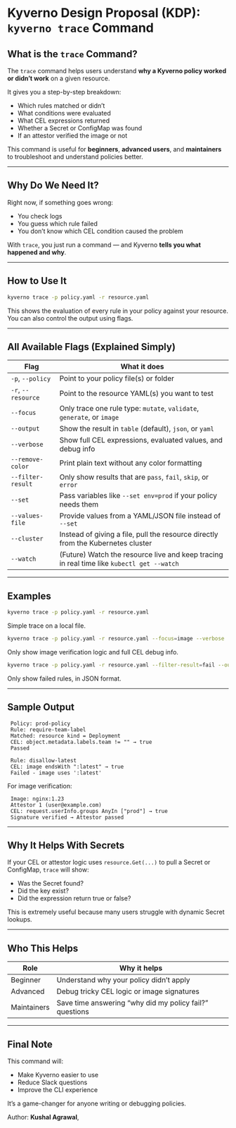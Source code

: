 # Kyverno Design Proposal (KDP): `kyverno trace` Command

##  What is the `trace` Command?

The `trace` command helps users understand **why a Kyverno policy worked or didn’t work** on a given resource.

It gives you a step-by-step breakdown:
- Which rules matched or didn’t
- What conditions were evaluated
- What CEL expressions returned
- Whether a Secret or ConfigMap was found
- If an attestor verified the image or not

This command is useful for **beginners**, **advanced users**, and **maintainers** to troubleshoot and understand policies better.

---

##  Why Do We Need It?

Right now, if something goes wrong:
- You check logs
- You guess which rule failed
- You don’t know which CEL condition caused the problem

With `trace`, you just run a command — and Kyverno **tells you what happened and why**.

---

##  How to Use It

```bash
kyverno trace -p policy.yaml -r resource.yaml
```

This shows the evaluation of every rule in your policy against your resource. You can also control the output using flags.

---

##  All Available Flags (Explained Simply)

| Flag | What it does |
|------|---------------|
| `-p`, `--policy` | Point to your policy file(s) or folder |
| `-r`, `--resource` | Point to the resource YAML(s) you want to test |
| `--focus` | Only trace one rule type: `mutate`, `validate`, `generate`, or `image` |
| `--output` | Show the result in `table` (default), `json`, or `yaml` |
| `--verbose` | Show full CEL expressions, evaluated values, and debug info |
| `--remove-color` | Print plain text without any color formatting |
| `--filter-result` | Only show results that are `pass`, `fail`, `skip`, or `error` |
| `--set` | Pass variables like `--set env=prod` if your policy needs them |
| `--values-file` | Provide values from a YAML/JSON file instead of `--set` |
| `--cluster` | Instead of giving a file, pull the resource directly from the Kubernetes cluster |
| `--watch` | (Future) Watch the resource live and keep tracing in real time like `kubectl get --watch` |

---

##  Examples

```bash
kyverno trace -p policy.yaml -r resource.yaml
```

Simple trace on a local file.

```bash
kyverno trace -p policy.yaml -r resource.yaml --focus=image --verbose
```

Only show image verification logic and full CEL debug info.

```bash
kyverno trace -p policy.yaml -r resource.yaml --filter-result=fail --output=json
```

Only show failed rules, in JSON format.

---

##  Sample Output

```plaintext
 Policy: prod-policy
 Rule: require-team-label
 Matched: resource kind = Deployment
 CEL: object.metadata.labels.team != "" → true
 Passed

 Rule: disallow-latest
 CEL: image endsWith ":latest" → true
 Failed - image uses ':latest'
```

For image verification:

```plaintext
 Image: nginx:1.23
 Attestor 1 (user@example.com)
 CEL: request.userInfo.groups AnyIn ["prod"] → true
 Signature verified → Attestor passed
```

---

##  Why It Helps With Secrets

If your CEL or attestor logic uses `resource.Get(...)` to pull a Secret or ConfigMap, `trace` will show:
- Was the Secret found?
- Did the key exist?
- Did the expression return true or false?

This is extremely useful because many users struggle with dynamic Secret lookups.

---

##  Who This Helps

| Role | Why it helps |
|------|---------------|
| Beginner | Understand why your policy didn’t apply |
| Advanced | Debug tricky CEL logic or image signatures |
| Maintainers | Save time answering “why did my policy fail?” questions |

---

##  Final Note

This command will:
- Make Kyverno easier to use
- Reduce Slack questions
- Improve the CLI experience

It’s a game-changer for anyone writing or debugging policies.

 Author: **Kushal Agrawal**,

